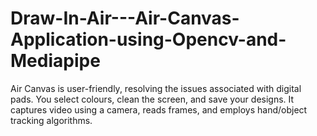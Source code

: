 # Draw-In-Air---Air-Canvas-Application-using-Opencv-and-Mediapipe
Air Canvas is user-friendly, resolving the issues associated with digital pads. You select colours, clean the screen, and save your designs. It captures video using a camera, reads frames, and employs hand/object tracking algorithms.
